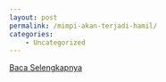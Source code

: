 ```yaml
---
layout: post
permalink: /mimpi-akan-terjadi-hamil/
categories:
    - Uncategorized
---
```


[Baca Selengkapnya](/02)